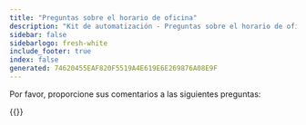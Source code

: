 ```yaml
---
title: "Preguntas sobre el horario de oficina"
description: "Kit de automatización - Preguntas sobre el horario de oficina"
sidebar: false
sidebarlogo: fresh-white
include_footer: true
index: false
generated: 74620455EAF820F5519A4E619E6E269876A08E9F
---
```


Por favor, proporcione sus comentarios a las siguientes preguntas:

{{<questions showNavigationButtons="false" locale="es">}}
